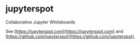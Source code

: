 # jupyterspot
Collaborative Jupyter Whiteboards

See [https://jupyterspot.com](https://jupyterspot.com) and [https://github.com/jupyterspot](https://github.com/jupyterspot).
